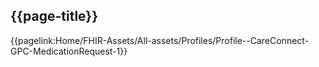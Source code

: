 ## {{page-title}}

{{pagelink:Home/FHIR-Assets/All-assets/Profiles/Profile--CareConnect-GPC-MedicationRequest-1}}
